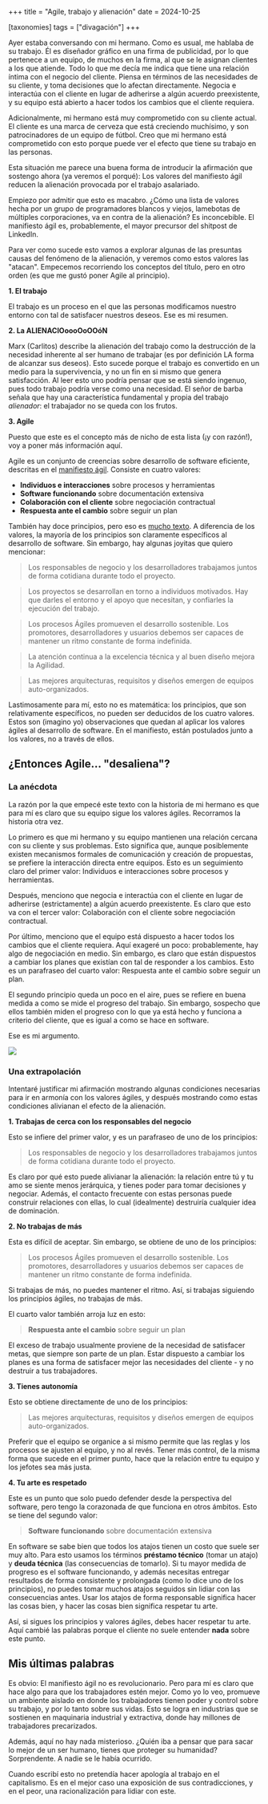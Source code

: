 +++
title = "Agile, trabajo y alienación"
date = 2024-10-25

[taxonomies]
tags = ["divagación"]
+++

Ayer estaba conversando con mi hermano. Como es usual, me hablaba de su trabajo. Él es diseñador gráfico en una firma de publicidad, por lo que pertenece a un equipo, de muchos en la firma, al que se le asignan clientes a los que atiende. Todo lo que me decía me indica que tiene una relación íntima con el negocio del cliente. Piensa en términos de las necesidades de su cliente, y toma decisiones que lo afectan directamente. Negocia e interactúa con el cliente en lugar de adherirse a algún acuerdo preexistente, y su equipo está abierto a hacer todos los cambios que el cliente requiera.

Adicionalmente, mi hermano está muy comprometido con su cliente actual. El cliente es una marca de cerveza que está creciendo muchísimo, y son patrocinadores de un equipo de fútbol. Creo que mi hermano está comprometido con esto porque puede ver el efecto que tiene su trabajo en las personas.

Esta situación me parece una buena forma de introducir la afirmación que sostengo ahora (ya veremos el porqué): Los valores del manifiesto ágil reducen la alienación provocada por el trabajo asalariado.

Empiezo por admitir que esto es macabro. ¿Cómo una lista de valores hecha por un grupo de programadores blancos y viejos, lamebotas de múltiples corporaciones, va en contra de la alienación? Es inconcebible. El manifiesto ágil es, probablemente, el mayor precursor del shitpost de LinkedIn.

Para ver como sucede esto vamos a explorar algunas de las presuntas causas del fenómeno de la alienación, y veremos como estos valores las "atacan". Empecemos recorriendo los conceptos del título, pero en otro orden (es que me gustó poner Agile al principio).

**1. El trabajo**

El trabajo es un proceso en el que las personas modificamos nuestro entorno con tal de satisfacer nuestros deseos. Ese es mi resumen.

**2. La ALIENACIOoooOoOOóN**

Marx (Carlitos) describe la alienación del trabajo como la destrucción de la necesidad inherente al ser humano de trabajar (es por definición LA forma de alcanzar sus deseos). Esto sucede porque el trabajo es convertido en un medio para la supervivencia, y no un fin en si mismo que genera satisfacción. Al leer esto uno podría pensar que se está siendo ingenuo, pues todo trabajo podría verse como una necesidad. El señor de barba señala que hay una característica fundamental y propia del trabajo *alienador*: el trabajador no se queda con los frutos.

**3. Agile**

Puesto que este es el concepto más de nicho de esta lista (¡y con razón!), voy a poner más información aquí.

Agile es un conjunto de creencias sobre desarrollo de software eficiente, descritas en el [manifiesto ágil](https://agilemanifesto.org/iso/es/manifesto.html). Consiste en cuatro valores:

- **Individuos e interacciones** sobre procesos y herramientas
- **Software funcionando** sobre documentación extensiva
- **Colaboración con el cliente** sobre negociación contractual
- **Respuesta ante el cambio** sobre seguir un plan

También hay doce principios, pero eso es [mucho texto](https://agilemanifesto.org/iso/es/principles.html). A diferencia de los valores, la mayoría de los principios son claramente específicos al desarrollo de software. Sin embargo, hay algunas joyitas que quiero mencionar:

> Los responsables de negocio y los desarrolladores trabajamos juntos de forma cotidiana durante todo el proyecto.

> Los proyectos se desarrollan en torno a individuos motivados. Hay que darles el entorno y el apoyo que necesitan, y confiarles la ejecución del trabajo.

> Los procesos Ágiles promueven el desarrollo sostenible. Los promotores, desarrolladores y usuarios debemos ser capaces de mantener un ritmo constante de forma indefinida.

> La atención continua a la excelencia técnica y al buen diseño mejora la Agilidad.

> Las mejores arquitecturas, requisitos y diseños emergen de equipos auto-organizados.

Lastimosamente para mí, esto no es matemática: los principios, que son relativamente específicos, no pueden ser deducidos de los cuatro valores. Estos son (imagino yo) observaciones que quedan al aplicar los valores ágiles al desarrollo de software. En el manifiesto, están postulados junto a los valores, no a través de ellos.

## ¿Entonces Agile... "desaliena"?

### La anécdota

La razón por la que empecé este texto con la historia de mi hermano es que para mí es claro que su equipo sigue los valores ágiles. Recorramos la historia otra vez.

Lo primero es que mi hermano y su equipo mantienen una relación cercana con su cliente y sus problemas. Esto significa que, aunque posiblemente existen mecanismos formales de comunicación y creación de propuestas, se prefiere la interacción directa entre equipos. Esto es un seguimiento claro del primer valor: Individuos e interacciones sobre procesos y herramientas.

Después, menciono que negocia e interactúa con el cliente en lugar de adherirse (estrictamente) a algún acuerdo preexistente. Es claro que esto va con el tercer valor: Colaboración con el cliente sobre negociación contractual.

Por último, menciono que el equipo está dispuesto a hacer todos los cambios que el cliente requiera. Aquí exageré un poco: probablemente, hay algo de negociación en medio. Sin embargo, es claro que están dispuestos a cambiar los planes que existían con tal de responder a los cambios. Esto es un parafraseo del cuarto valor: Respuesta ante el cambio sobre seguir un plan.

El segundo principio queda un poco en el aire, pues se refiere en buena medida a como se mide el progreso del trabajo. Sin embargo, sospecho que ellos también miden el progreso con lo que ya está hecho y funciona a criterio del cliente, que es igual a como se hace en software.

Ese es mi argumento.

![](https://encrypted-tbn0.gstatic.com/images?q=tbn:ANd9GcQrzZw0m70XLrk-C2Jv3fXFUsjuOz4d0m7pbA&s)

### Una extrapolación

Intentaré justificar mi afirmación mostrando algunas condiciones necesarias para ir en armonía con los valores ágiles, y después mostrando como estas condiciones alivianan el efecto de la alienación.

**1. Trabajas de cerca con los responsables del negocio**

Esto se infiere del primer valor, y es un parafraseo de uno de los principios:

> Los responsables de negocio y los desarrolladores trabajamos juntos de forma cotidiana durante todo el proyecto.

Es claro por qué esto puede alivianar la alienación: la relación entre tú y tu amo se siente menos jerárquica, y tienes poder para tomar decisiones y negociar. Además, el contacto frecuente con estas personas puede construir relaciones con ellas, lo cual (idealmente) destruiría cualquier idea de dominación.

**2. No trabajas de más**

Esta es difícil de aceptar. Sin embargo, se obtiene de uno de los principios:

> Los procesos Ágiles promueven el desarrollo sostenible. Los promotores, desarrolladores y usuarios debemos ser capaces de mantener un ritmo constante de forma indefinida.

Si trabajas de más, no puedes mantener el ritmo. Así, si trabajas siguiendo los principios ágiles, no trabajas de más.

El cuarto valor también arroja luz en esto:

> **Respuesta ante el cambio** sobre seguir un plan

El exceso de trabajo usualmente proviene de la necesidad de satisfacer metas, que siempre son parte de un plan. Estar dispuesto a cambiar los planes es una forma de satisfacer mejor las necesidades del cliente - y no destruir a tus trabajadores.

**3. Tienes autonomía**

Esto se obtiene directamente de uno de los principios:

> Las mejores arquitecturas, requisitos y diseños emergen de equipos auto-organizados.

Preferir que el equipo se organice a si mismo permite que las reglas y los procesos se ajusten al equipo, y no al revés. Tener más control, de la misma forma que sucede en el primer punto, hace que la relación entre tu equipo y los jefotes sea más justa.

**4. Tu arte es respetado**

Este es un punto que solo puedo defender desde la perspectiva del software, pero tengo la corazonada de que funciona en otros ámbitos. Esto se tiene del segundo valor:

> **Software funcionando** sobre documentación extensiva

En software se sabe bien que todos los atajos tienen un costo que suele ser muy alto. Para esto usamos los términos **préstamo técnico** (tomar un atajo) y **deuda técnica** (las consecuencias de tomarlo). Si tu mayor medida de progreso es el software funcionando, y además necesitas entregar resultados de forma consistente y prolongada (como lo dice uno de los principios), no puedes tomar muchos atajos seguidos sin lidiar con las consecuencias antes. Usar los atajos de forma responsable significa hacer las cosas bien, y hacer las cosas bien significa respetar tu arte.

Así, si sigues los principios y valores ágiles, debes hacer respetar tu arte. Aquí cambié las palabras porque el cliente no suele entender **nada** sobre este punto.

## Mis últimas palabras

Es obvio: El manifiesto ágil no es revolucionario. Pero para mí es claro que hace algo para que los trabajadores estén mejor. Como yo lo veo, promueve un ambiente aislado en donde los trabajadores tienen poder y control sobre su trabajo, y por lo tanto sobre sus vidas. Esto se logra en industrias que se sostienen en maquinaria industrial y extractiva, donde hay millones de trabajadores precarizados.

Además, aquí no hay nada misterioso. ¿Quién iba a pensar que para sacar lo mejor de un ser humano, tienes que proteger su humanidad? Sorprendente. A nadie se le había ocurrido.

Cuando escribí esto no pretendía hacer apología al trabajo en el capitalismo. Es en el mejor caso una exposición de sus contradicciones, y en el peor, una racionalización para lidiar con este.
